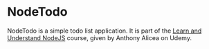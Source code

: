 # NodeTodo

NodeTodo is a simple todo list application. It is part of the [Learn and Understand NodeJS](https://www.udemy.com/understand-nodejs/learn/v4/overview) course, given by Anthony Alicea on Udemy.
